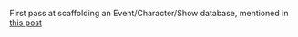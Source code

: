 First pass at scaffolding an Event/Character/Show database, mentioned in [this post](https://www.reddit.com/r/ObsidianMD/comments/yar2xa/creating_a_timeline_database_in_obsidian_for/)

